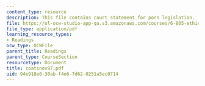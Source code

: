 ```yaml
---
content_type: resource
description: This file contains court statement for porn legislation.
file: https://ol-ocw-studio-app-qa.s3.amazonaws.com/courses/6-805-ethics-and-the-law-on-the-electronic-frontier-fall-2005/94e918e030abf4e67d620251a5ec0714_coatsnov97.pdf
file_type: application/pdf
learning_resource_types:
- Readings
ocw_type: OCWFile
parent_title: Readings
parent_type: CourseSection
resourcetype: Document
title: coatsnov97.pdf
uid: 94e918e0-30ab-f4e6-7d62-0251a5ec0714
---
```

